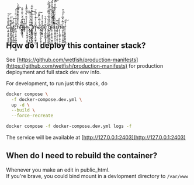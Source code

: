 Ģ̧̛̳͙̮̞̺̠̯̥͈͈̭͖̦͌̃̃̓̄͂ͬͪ͝l̡̨̠̖͈͉̜͖̘̥͚̫̫̰͕͍̘̗̎̽͌͂̈́͘͞ͅiͬ̋̀̒͏͉̲̺̱̪̲͈͔̼͖̫̗̹̥̠̤͜t̸̺̲̼̬̟̠̗̗̼̙̘̻͕ͭ̃̒ͯ͘͠c̨͉̪̦̥̘̱̜̯͕̪̦̻̼̺͉̖̙̪̫̎̅͗̉̑ͩ̈́ͫ̏̇̍͒̕͡͡h͆̎ͦ͐ͣ͑ͦͬ̍͊ͬ̈̇̀ͩ̀͏̥̣͚̩̹̼̦͚̹̟͔͎̦̣f̈͋̒͡҉̴͈̺̱̣̻͙͝ī̷̞͇̰̟̞̯͕̘ͦ͒̽͐́̏̌ͪ̎̅ͦ͌ͯş̷ͣ͆̇̽̇͏̧̲̖̪̀ͅͅh̵͎͎̭͙̠̺̞̯̗͎͈̪̦̝̼̰̬̯̤ͣͣ̉͛͋̋͛̏͑̇ͫ͋̊̾̚͢͜
̡̛̛̳̝̯̣̟̮̳͔̤͕̟̲̫̔̐͋̈̔̾ͧͣ̚
͆̒̔̔̏ͣ̏ͣ̽͑̄ͮ̚͏͢҉̨͍̳̞̤̪̘͙̳͙̠͈̟̼̯͔ͅḮ̧̬̤͇̳͍͙͕̬̤̘͉̰͓̮͉̦̜̽̍̍ͯ̇͑ͧͪ̍̀͗̆̅̓̚͢m̷̶̡̡̪͚̳͚̯̙͖̯͍̯̪̗͆̍̃̆͑͋͊ͣ̇̿̔̈͟ảͮ̑͑͆ͪ̀͊̃̑͠҉̵̧̻͚̫̺̗̩͓̰̗̩̬̟͕̦̖̜ͅg̵̛̞͉̭̱̥̰͐̄̂̈̄ͦͯ̊ͯe̟̯͙̝̲̱͖͍͇͙͙̖̭̹̞͔͂̅̂̓ͣ͋̀͘ ̨̡̛̝̤̱̦͇̳̰͎̯̘͍̜̑ͫͮͯͫ̓̋͑͐̿͋̈́ͨ̏͂̈́g̷͖̣͕͈̫̥͉̬̯̘̟̫̳͌ͩ̎̋̉̎̋ͩ̐̑̎ͤ̏̽͊̒̋̕l̵̨̟͎̣̰̙̝̯̖̠͖̭̜̭͑̔̍ͦ͌̆̀̔̒̄̊ͣ̌͌̋̈͌́͜͡i̅̇͊̀́͐͐̄̇ͯ̿̀ͫ̀̚͏̞̜̞̞͖͇͚̘͚̮̞͢͠t̷̨͍͈͚̳̩̺͈̮̗̩̜͙̱̦̂̽̆ͫ̈́͑̔̑̈́ͨͦ̏̏̔̽ͨ̎̽ͧ͢͝ͅç̵̳̬̜̟̖̞͍̖̫̥̹͙͚̍͂͑̿ͅh̖͓͎̖͉̳̱̗͕̱͎̮̹̖͉̲͇ͫ̽̂̊́͢ͅę̫̝̥̝̼͈̠̤̤̰̪̠͇̣̼̱̱̉̈̿̓̂̄͆ͨ̓ͯ͛̂̕ͅr̡̤͉̟̳̭͚͙͚̞̤̳̀͛͒̅͟͠ͅ


## How do I deploy this container stack?

See [https://github.com/wetfish/production-manifests](https://github.com/wetfish/production-manifests)
for production deployment and full stack dev env info.

For development, to run just this stack, do 
```bash
docker compose \
  -f docker-compose.dev.yml \
  up -d \
  --build \
  --force-recreate

docker compose -f docker-compose.dev.yml logs -f
```

The service will be available at [http://127.0.0.1:2403](http://127.0.0.1:2403)

## When do I need to rebuild the container?

Whenever you make an edit in public_html. \
If you're brave, you could bind mount in a devlopment directory to `/var/www`


